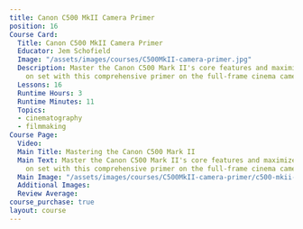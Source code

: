 ```yaml
---
title: Canon C500 MkII Camera Primer
position: 16
Course Card:
  Title: Canon C500 MkII Camera Primer
  Educator: Jem Schofield
  Image: "/assets/images/courses/C500MkII-camera-primer.jpg"
  Description: Master the Canon C500 Mark II's core features and maximize your results
    on set with this comprehensive primer on the full-frame cinema camera.
  Lessons: 16
  Runtime Hours: 3
  Runtime Minutes: 11
  Topics:
  - cinematography
  - filmmaking
Course Page:
  Video: 
  Main Title: Mastering the Canon C500 Mark II
  Main Text: Master the Canon C500 Mark II's core features and maximize your results
    on set with this comprehensive primer on the full-frame cinema camera.
  Main Image: "/assets/images/courses/C500MkII-camera-primer/c500-mkii-camera-primer-main.jpg"
  Additional Images: 
  Review Average: 
course_purchase: true
layout: course
---
```


